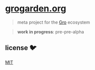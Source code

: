 # [grogarden.org](https://grogarden.org)

> meta project for the [Gro](https://github.com/feltcoop/gro) ecosystem

> **work in progress**: pre-pre-alpha

## license 🐦

[MIT](LICENSE)
